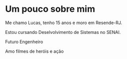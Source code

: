 # Um pouco sobre mim

Me chamo Lucas, tenho 15 anos e moro em Resende-RJ.

Estou cursando Deselvolvimento de Sistemas no SENAI.

Futuro Engenheiro

Amo filmes de heróis e ação
